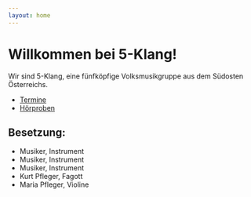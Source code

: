 ```yaml
---
layout: home
---
```


# Willkommen bei 5-Klang!

Wir sind 5-Klang, eine fünfköpfige Volksmusikgruppe aus dem Südosten Österreichs.

* [Termine](/termine)
* [Hörproben](/musik)

## Besetzung:

* Musiker, Instrument
* Musiker, Instrument
* Musiker, Instrument
* Kurt Pfleger, Fagott
* Maria Pfleger, Violine